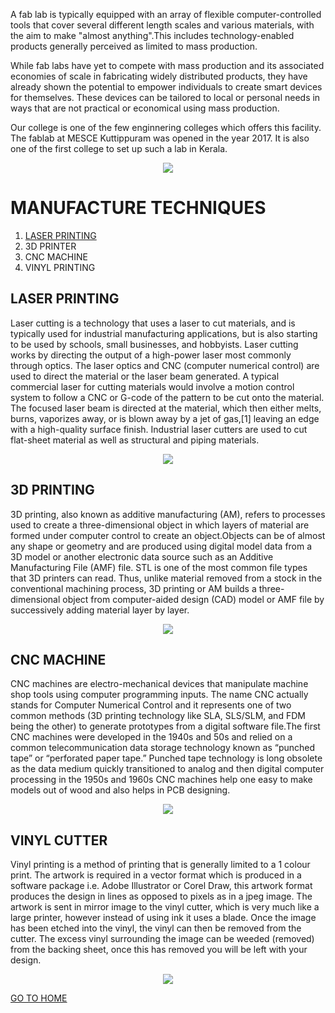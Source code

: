  A fab lab is typically equipped with an array of flexible computer-controlled tools that cover several different length scales and various materials, with the aim to make "almost anything".This includes technology-enabled products generally perceived as limited to mass production.

While fab labs have yet to compete with mass production and its associated economies of scale in fabricating widely distributed products, they have already shown the potential to empower individuals to create smart devices for themselves. These devices can be tailored to local or personal needs in ways that are not practical or economical using mass production.

Our college is one of the few enginnering colleges which offers this facility. The fablab at MESCE Kuttippuram was opened in the year 2017. It is also one of the first college to set up such a lab in Kerala.

<p align= "center">
  <img src="http://www.anuragchugh.com/_/rsrc/1467891596424/logos/fabfoundationindialogo.png">
</p> 

# MANUFACTURE TECHNIQUES
1. [LASER PRINTING](https://arjunhari2704.github.io/LASER-CUTTER/)
2. 3D PRINTER 
3. CNC MACHINE
4. VINYL PRINTING

## LASER PRINTING
Laser cutting is a technology that uses a laser to cut materials, and is typically used for industrial manufacturing applications, but is also starting to be used by schools, small businesses, and hobbyists. Laser cutting works by directing the output of a high-power laser most commonly through optics. The laser optics and CNC (computer numerical control) are used to direct the material or the laser beam generated. A typical commercial laser for cutting materials would involve a motion control system to follow a CNC or G-code of the pattern to be cut onto the material. The focused laser beam is directed at the material, which then either melts, burns, vaporizes away, or is blown away by a jet of gas,[1] leaving an edge with a high-quality surface finish. Industrial laser cutters are used to cut flat-sheet material as well as structural and piping materials.
<p align= "center">
  <img src="https://encrypted-tbn0.gstatic.com/images?q=tbn:ANd9GcRn43ySdl7jz5HLbWpVbTu7xiI_WlEIDjPiZP_HUzxizKqtwa6z-g">
</p> 

## 3D PRINTING
3D printing, also known as additive manufacturing (AM), refers to processes used to create a three-dimensional object in which layers of material are formed under computer control to create an object.Objects can be of almost any shape or geometry and are produced using digital model data from a 3D model or another electronic data source such as an Additive Manufacturing File (AMF) file. STL is one of the most common file types that 3D printers can read. Thus, unlike material removed from a stock in the conventional machining process, 3D printing or AM builds a three-dimensional object from computer-aided design (CAD) model or AMF file by successively adding material layer by layer.
<p align= "center">
  <img src="https://i.ytimg.com/vi/UpH1zhUQY0c/maxresdefault.jpg">
</p> 

## CNC MACHINE
CNC machines are electro-mechanical devices that manipulate machine shop tools using computer programming inputs. The name CNC actually stands for Computer Numerical Control and it represents one of two common methods (3D printing technology like SLA, SLS/SLM, and FDM being the other) to generate prototypes from a digital software file.The first CNC machines were developed in the 1940s and 50s and relied on a common telecommunication data storage technology known as “punched tape” or “perforated paper tape.” Punched tape technology is long obsolete as the data medium quickly transitioned to analog and then digital computer processing in the 1950s and 1960s
CNC machines help one easy to make models out of wood and also helps in PCB designing.
<p align= "center">
  <img src="http://www.general.ca/images/machines/6_cnc/6_machines/40-913.png">
</p> 

## VINYL CUTTER
Vinyl printing is a method of printing that is generally limited to a 1 colour print. The artwork is required in a vector format which is produced in a software package i.e. Adobe Illustrator or Corel Draw, this artwork format produces the design in lines as opposed to pixels as in a jpeg image. The artwork is sent in mirror image to the vinyl cutter, which is very much like a large printer, however instead of using ink it uses a blade. Once the image has been etched into the vinyl, the vinyl can then be removed from the cutter. The excess vinyl surrounding the image can be weeded (removed) from the backing sheet, once this has removed you will be left with your design.
<p align= "center">
  <img src="https://rebosystems-nl-8umldh56xough.stackpathdns.com/wp-content/uploads/2015/12/HW-transparant-EN.png">
</p> 

[GO TO HOME](https://arjunhari2704.github.io/)
